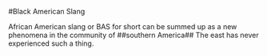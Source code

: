 #Black American Slang

African American slang or BAS for short can be summed up as a new phenomena in the community of ##southern America## The east has never experienced such a thing.